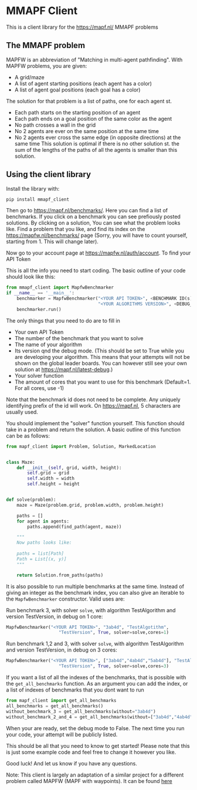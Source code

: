 # MMAPF Client

This is a client library for the https://mapf.nl/ MMAPF problems
## The MMAPF problem
MAPFW is an abbreviation of  "Matching in multi-agent pathfinding".
With MAPFW problems, you are given:
-	A grid/maze
-	A list of agent starting positions (each agent has a color)
-	A list of agent goal positions (each goal has a color)

The solution for that problem is a list of paths, one for each agent st.
-	Each path starts on the starting position of an agent
-	Each path ends on a goal position of the same color as the agent
-	No path crosses a wall in the grid
-	No 2 agents are ever on the same position at the same time
-	No 2 agents  ever cross the same edge (in opposite directions) at the same time
This solution is optimal if there is no other solution st. the sum of the lengths of the paths of all the agents is smaller than this solution.
## Using the client library
Install the library with:
```bash
pip install mmapf_client
```
Then go to https://mapf.nl/benchmarks/. Here you can find a list of benchmarks. If you click on a benchmark you can see prefiously posted solutions. By clicking on a solution, You can see what the problem looks like. Find a problem that you like, and find its index on the https://mapfw.nl/benchmarks/ page (Sorry, you will have to count yourself, starting from 1. This will change later).

Now go to your account page at https://mapfw.nl/auth/account. To find your API Token

This is all the info you need to start coding. The basic outline of your code should look like this:
```python
from mmapf_client import MapfwBenchmarker
if __name__ == '__main__':
    benchmarker = MapfwBenchmarker("<YOUR API TOKEN>", <BENCHMARK ID(s)>, "<YOUR ALGORITHMS NAME>",
                                   "<YOUR ALGORITHMS VERSION>", <DEBUG_MODE>, solver=<SOLVER>,cores=<CORES>)
    benchmarker.run()
```
The only things that you need to do are to fill in
- Your own API Token
- The number of the benchmark that you want to solve
- The name of your algorithm
- Its version qnd the debug mode. (This should be set to True while you are developing your algorithm. This means that your attempts will not be shown on the global leader boards. You can however still see your own solution at https://mapf.nl/latest-debug.)
- Your solver function
- The amount of cores that you want to use for this benchmark (Default=1. For all cores, use -1)

Note that the benchmark id does not need to be complete. Any uniquely identifying prefix of the id will work.
On https://mapf.nl, 5 characters are usually used.

You should implement the "solver" function yourself.
This function should take in a problem and return the solution.
A basic outline of this function can be as follows:
```python
from mapf_client import Problem, Solution, MarkedLocation


class Maze:
    def __init__(self, grid, width, height):
        self.grid = grid
        self.width = width
        self.height = height


def solve(problem):
    maze = Maze(problem.grid, problem.width, problem.height)

    paths = []
    for agent in agents:
        paths.append(find_path(agent, maze))

    """
    Now paths looks like:
    
    paths = list[Path]
    Path = List[(x, y)]
    """

    return Solution.from_paths(paths)
```

It is also possible to run multiple benchmarks at the same time.
Instead of giving an integer as the benchmark index, you can also give an iterable to the ```MapfwBenchmarker``` constructor.
Valid uses are:

Run benchmark 3, with solver ```solve```, with algorithm TestAlgorithm and version TestVersion, in debug on 1 core:
```python
MapfwBenchmarker("<YOUR API TOKEN>", "3ab4d", "TestAlgotithm",
                    "TestVersion", True, solver=solve,cores=1)
```

Run benchmark 1,2 and 3, with solver ```solve```, with algorithm TestAlgorithm and version TestVersion, in debug on 3 cores:
```python
MapfwBenchmarker("<YOUR API TOKEN>", ["3ab4d","4ab4d","5ab4d"], "TestAlgotithm",
                    "TestVersion", True, solver=solve,cores=3)
```

If you want a list of all the indexes of the benchmarks, that is possible with the ```get_all_benchmarks``` function.
As an argument you can add the index, or a list of indexes of benchmarks that you dont want to run
```python
from mapf_client import get_all_benchmarks
all_benchmarks = get_all_benchmarks()
without_benchmark_3 = get_all_benchmarks(without="3ab4d")
without_benchmark_2_and_4 = get_all_benchmarks(without=["3ab4d","4ab4d","5ab4d"])
```

When your are ready, set the debug mode to False. The next time you run your code, your attempt will be publicly listed.

This should be all that you need to know to get started!
Please note that this is just some example code and feel free to change it however you like.

Good luck! And let us know if you have any questions.


Note: This client is largely an adaptation of a similar project for a different problem
called MAPFW (MAPF with waypoints). It can be found [here](https://github.com/noahiscool13/mapfw-client) 